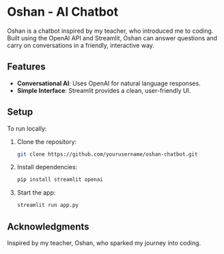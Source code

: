 # Oshan - AI Chatbot

Oshan is a chatbot inspired by my teacher, who introduced me to coding. Built using the OpenAI API and Streamlit, Oshan can answer questions and carry on conversations in a friendly, interactive way.

## Features
- **Conversational AI**: Uses OpenAI for natural language responses.
- **Simple Interface**: Streamlit provides a clean, user-friendly UI.

## Setup
To run locally:

1. Clone the repository:
   ```bash
   git clone https://github.com/yourusername/oshan-chatbot.git
   ```
2. Install dependencies:
   ```bash
   pip install streamlit openai
   ```
3. Start the app:
   ```bash
   streamlit run app.py
   ```

## Acknowledgments
Inspired by my teacher, Oshan, who sparked my journey into coding.

